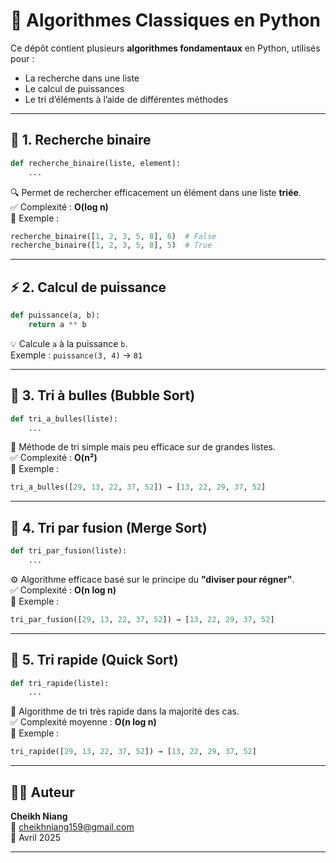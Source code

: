 # 🧠 Algorithmes Classiques en Python

Ce dépôt contient plusieurs **algorithmes fondamentaux** en Python, utilisés pour :
- La recherche dans une liste
- Le calcul de puissances
- Le tri d’éléments à l’aide de différentes méthodes

---

## 📌 1. Recherche binaire

```python
def recherche_binaire(liste, element):
    ...
```

🔍 Permet de rechercher efficacement un élément dans une liste **triée**.  
✅ Complexité : **O(log n)**  
🔸 Exemple :
```python
recherche_binaire([1, 2, 3, 5, 8], 6)  # False
recherche_binaire([1, 2, 3, 5, 8], 5)  # True
```

---

## ⚡ 2. Calcul de puissance

```python
def puissance(a, b):
    return a ** b
```

💡 Calcule `a` à la puissance `b`.  
Exemple : `puissance(3, 4)` → `81`

---

## 🔁 3. Tri à bulles (Bubble Sort)

```python
def tri_a_bulles(liste):
    ...
```

🔄 Méthode de tri simple mais peu efficace sur de grandes listes.  
✅ Complexité : **O(n²)**  
🔸 Exemple :
```python
tri_a_bulles([29, 13, 22, 37, 52]) → [13, 22, 29, 37, 52]
```

---

## 🔀 4. Tri par fusion (Merge Sort)

```python
def tri_par_fusion(liste):
    ...
```

⚙️ Algorithme efficace basé sur le principe du **"diviser pour régner"**.  
✅ Complexité : **O(n log n)**  
🔸 Exemple :
```python
tri_par_fusion([29, 13, 22, 37, 52]) → [13, 22, 29, 37, 52]
```

---

## 🚀 5. Tri rapide (Quick Sort)

```python
def tri_rapide(liste):
    ...
```

💨 Algorithme de tri très rapide dans la majorité des cas.  
✅ Complexité moyenne : **O(n log n)**  
🔸 Exemple :
```python
tri_rapide([29, 13, 22, 37, 52]) → [13, 22, 29, 37, 52]
```

---

## 👨‍💻 Auteur

**Cheikh Niang**  
📧 cheikhniang159@gmail.com  
📆 Avril 2025

---

